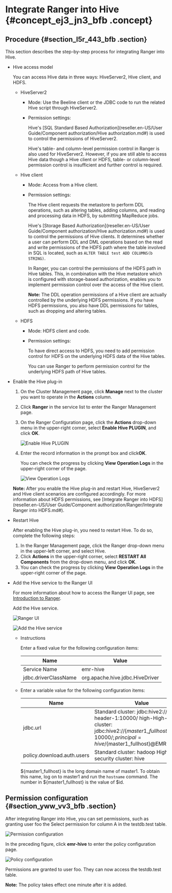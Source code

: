 # Integrate Ranger into Hive {#concept_ej3_jn3_bfb .concept}

## Procedure {#section_l5r_443_bfb .section}

This section describes the step-by-step process for integrating Ranger into Hive.

-   Hive access model

    You can access Hive data in three ways: HiveServer2, Hive client, and HDFS.

    -   HiveServer2
        -   Mode: Use the Beeline client or the JDBC code to run the related Hive script through HiveServer2.
        -   Permission settings:

            Hive's [SQL Standard Based Authorization](reseller.en-US/User Guide/Component authorization/Hive authorization.md#) is used to control the permissions of HiveServer2.

            Hive's table- and column-level permission control in Ranger is also used for HiveServer2. However, if you are still able to access Hive data though a Hive client or HDFS, table- or column-level permission control is insufficient and further control is required.

    -   Hive client
        -   Mode: Access from a Hive client.
        -   Permission settings:

            The Hive client requests the metastore to perform DDL operations, such as altering tables, adding columns, and reading and processing data in HDFS, by submitting MapReduce jobs.

            Hive's [Storage Based Authorization](reseller.en-US/User Guide/Component authorization/Hive authorization.md#) is used to control the permissions of Hive clients. It determines whether a user can perform DDL and DML operations based on the read and write permissions of the HDFS path where the table involved in SQL is located, such as `ALTER TABLE test ADD COLUMNS(b STRING)`.

            In Ranger, you can control the permissions of the HDFS path in Hive tables. This, in combination with the Hive metastore which is configured with storage-based authorization, enables you to implement permission control over the access of the Hive client.

            **Note:** The DDL operation permissions of a Hive client are actually controlled by the underlying HDFS permissions. If you have HDFS permissions, you also have DDL permissions for tables, such as dropping and altering tables.

    -   HDFS
        -   Mode: HDFS client and code.
        -   Permission settings:

            To have direct access to HDFS, you need to add permission control for HDFS on the underlying HDFS data of the Hive tables.

            You can use Ranger to perform permission control for the underlying HDFS path of Hive tables.

-   Enable the Hive plug-in

    1.  On the Cluster Management page, click **Manage** next to the cluster you want to operate in the **Actions** column.
    2.  Click **Ranger** in the service list to enter the Ranger Management page.
    3.  On the Ranger Configuration page, click the **Actions** drop-down menu in the upper-right corner, select **Enable Hive PLUGIN**, and click **OK**.

        ![Enable Hive PLUGIN](http://static-aliyun-doc.oss-cn-hangzhou.aliyuncs.com/assets/img/17950/154771027611501_en-US.png)

    4.  Enter the record information in the prompt box and click**OK**.

        You can check the progress by clicking **View Operation Logs** in the upper-right corner of the page.

        ![View Operation Logs](http://static-aliyun-doc.oss-cn-hangzhou.aliyuncs.com/assets/img/17950/154771027611502_en-US.png)

    **Note:** After you enable the Hive plug-in and restart Hive, HiveServer2 and Hive client scenarios are configured accordingly. For more information about HDFS permissions, see [Integrate Ranger into HDFS](reseller.en-US/User Guide/Component authorization/Ranger/Integrate Ranger into HDFS.md#).

-   Restart Hive

    After enabling the Hive plug-in, you need to restart Hive. To do so, complete the following steps:

    1.  In the Ranger Management page, click the Ranger drop-down menu in the upper-left corner, and select Hive.
    2.  Click **Actions** in the upper-right corner, select **RESTART All Components** from the drop-down menu, and click **OK**.
    3.  You can check the progress by clicking **View Operation Logs** in the upper-right corner of the page.
-   Add the Hive service to the Ranger UI

    For more information about how to access the Ranger UI page, see [Introduction to Ranger](https://help.aliyun.com/document_detail/66410.html?spm=a2c4g.11186623.2.11.63f75952TKxSqc).

    Add the Hive service.

    ![Ranger UI](http://static-aliyun-doc.oss-cn-hangzhou.aliyuncs.com/assets/img/17950/154771027611506_en-US.png)

    ![Add the Hive service](http://static-aliyun-doc.oss-cn-hangzhou.aliyuncs.com/assets/img/17950/154771027711507_en-US.png)

    -   Instructions

        Enter a fixed value for the following configuration items:

        |Name|Value|
        |----|-----|
        |Service Name|emr-hive|
        |jdbc.driverClassName|org.apache.hive.jdbc.HiveDriver|

    -   Enter a variable value for the following configuration items:

        |Name|Value|
        |----|-----|
        |jdbc.url|Standard cluster: jdbc:hive2://emr-header-1:10000/ high-High-security cluster: jdbc:hive2://$\{master1\_fullhost\}:10000/;principal=hive/$\{master1\_fullhost\}@EMR.$id.COM|
        |policy.download.auth.users|Standard cluster: hadoop High-security cluster: hive|

        $\{master1\_fullhost\} is the long domain name of master1. To obtain this name, log on to master1 and run the `hostname` command. The number in $\{master1\_fullhost\} is the value of $id.


## Permission configuration {#section_yww_vv3_bfb .section}

After integrating Ranger into Hive, you can set permissions, such as granting user foo the Select permission for column A in the testdb.test table.

![Permission configuration](http://static-aliyun-doc.oss-cn-hangzhou.aliyuncs.com/assets/img/17950/154771027711509_en-US.png)

In the preceding figure, click **emr-hive** to enter the policy configuration page.

![Policy configuration](http://static-aliyun-doc.oss-cn-hangzhou.aliyuncs.com/assets/img/17950/154771027711510_en-US.png)

Permissions are granted to user foo. They can now access the testdb.test table.

**Note:** The policy takes effect one minute after it is added.

